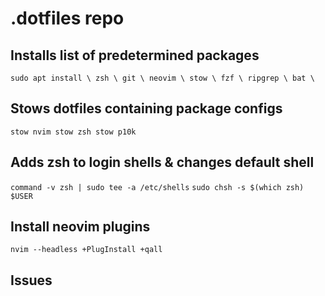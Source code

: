 # .dotfiles repo

## Installs list of predetermined packages
 `sudo apt install \
	zsh \
	git \
	neovim \
	stow \
	fzf \
	ripgrep \
	bat \`

## Stows dotfiles containing package configs
`stow nvim
stow zsh
stow p10k`

## Adds zsh to login shells & changes default shell
`command -v zsh | sudo tee -a /etc/shells`
`sudo chsh -s $(which zsh) $USER`

## Install neovim plugins
`nvim --headless +PlugInstall +qall`


## Issues


